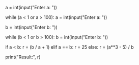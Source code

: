 a = int(input("Enter a: "))

while (a < 1 or a > 100):
    a = int(input("Enter a: "))

b = int(input("Enter b: "))

while (b < 1 or b > 100):
    b = int(input("Enter b: "))

if a < b:
    r = (b / a + 1)
elif a == b:
    r = 25
else:
    r = (a**3 - 5) / b

print("Result:", r)
